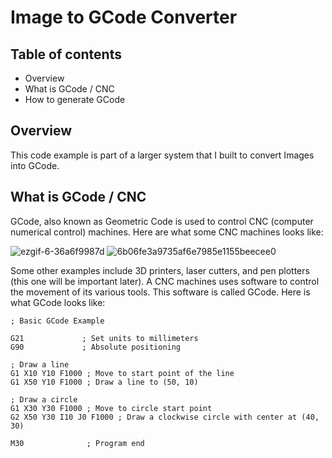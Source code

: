 # Image to GCode Converter

## Table of contents
- Overview
- What is GCode / CNC
- How to generate GCode

## Overview
This code example is part of a larger system that I built to convert Images into GCode.

## What is GCode / CNC
GCode, also known as Geometric Code is used to control CNC (computer numerical control) machines. Here are what some CNC machines looks like:  

![ezgif-6-36a6f9987d](https://github.com/user-attachments/assets/18919437-dbe0-46e9-a8bd-727d28c98ce4)
![6b06fe3a9735af6e7985e1155beecee0](https://github.com/user-attachments/assets/542450d2-5564-4b5d-9f29-d1f20c7c62ad)

Some other examples include 3D printers, laser cutters, and pen plotters (this one will be important later). A CNC machines uses software to control the movement of its various tools. This software is called GCode. Here is what GCode looks like: 

```
; Basic GCode Example

G21             ; Set units to millimeters
G90             ; Absolute positioning

; Draw a line
G1 X10 Y10 F1000 ; Move to start point of the line
G1 X50 Y10 F1000 ; Draw a line to (50, 10)

; Draw a circle
G1 X30 Y30 F1000 ; Move to circle start point
G2 X50 Y30 I10 J0 F1000 ; Draw a clockwise circle with center at (40, 30)

M30              ; Program end
```
